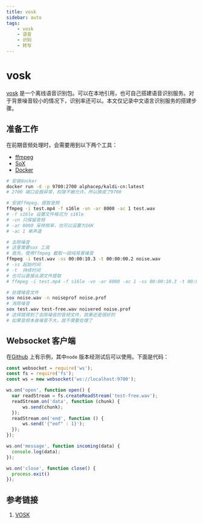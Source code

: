 ```yaml
---
title: vosk  
sidebar: auto  
tags:  
    - vosk  
    - 语音  
    - 识别
    - 转写  
---  
```


# vosk  

[vosk](https://alphacephei.com/vosk/) 是一个离线语音识别包。可以在本地引用，也可自己搭建语音识别服务。对于背景噪音较小的情况下，识别率还可以。本文仅记录中文语言识别服务的搭建步骤。    

## 准备工作
在前期音频处理时，会需要用到以下两个工具：  
- [ffmpeg](http://ffmpeg.org/)  
- [SoX](http://sox.sourceforge.net/)  
- [Docker](https://www.docker.com/)  

```bash  
# 安装docker  
docker run -d -p 9700:2700 alphacep/kaldi-cn:latest  
# 2700 端口会报异常，权限不被允许，所以换成了9700  

# 安装ffmpeg，提取音频  
ffmpeg -i test.mp4 -f s16le -vn -ar 8000 -ac 1 test.wav  
# -f s16le 设置文件格式为 s16le
# -vn 只保留音频  
# -ar 8000 采样频率，也可以设置为16K  
# -ac 1 单声道  

# 去除噪音 
# 这里需要sox 工具  
# 首先，使用ffmpeg 截取一段纯背景噪音  
ffmpeg -i test.wav -ss 00:00:10.3 -t 00:00:00.2 noise.wav  
# -ss 起始时间  
# -t  持续时间
# 也可以直接从源文件提取  
# ffmpeg -i test.mp4 -f s16le -vn -ar 8000 -ac 1 -ss 00:00:10.3 -t 00:00:00.2 noise.wav

# 处理噪音文件  
sox noise.wav -n noiseprof noise.prof  
# 消除噪音  
sox test.wav test-free.wav noisered noise.prof  
# 这样就得到了去除噪音的音频文件，效果还是很好的  
# 如果音频本身噪音不大，就不需要处理了  
```


## Websocket 客户端  

在[Github](https://github.com/alphacep/vosk-server) 上有示例，其中`node` 版本经测试后可以使用。下面是代码：

```js  
const websocket = require('ws');
const fs = require('fs');
const ws = new websocket('ws://localhost:9700');

ws.on('open', function open() {
  var readStream = fs.createReadStream('test-free.wav');
  readStream.on('data', function (chunk) {
      ws.send(chunk);
  });
  readStream.on('end', function () {
      ws.send('{"eof" : 1}');
  });
});

ws.on('message', function incoming(data) {
  console.log(data);
});

ws.on('close', function close() {
  process.exit()
});

```  

## 参考链接  
1. [VOSK](https://alphacephei.com/vosk/server)